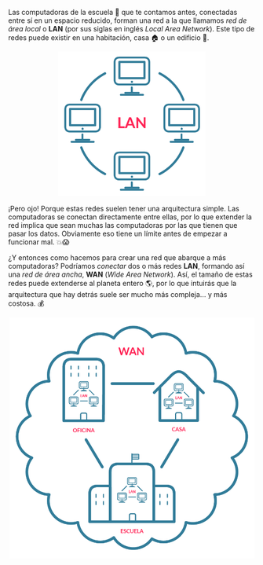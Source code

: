 Las computadoras de la escuela :school: que te contamos antes, conectadas entre sí en un espacio reducido, forman una red a la que llamamos _red de área local_ o **LAN** (por sus siglas en inglés _Local Area Network_). Este tipo de redes puede existir en una habitación, casa :house: o un edificio :office:.
 
<center><img src="https://raw.githubusercontent.com/MumukiProject/mumuki-guia-text-redes-e-internet/master/images/ej2a-01_1524147791865.png" alt="ej2a-01_1524147791865.png" width="300px"></center>

¡Pero ojo! Porque estas redes suelen tener una arquitectura simple. Las computadoras se conectan directamente entre ellas, por lo que extender la red implica que sean muchas las computadoras por las que tienen que pasar los datos. Obviamente eso tiene un límite antes de empezar a funcionar mal. :boom::scream:

¿Y entonces como hacemos para crear una red que abarque a más computadoras? Podríamos _conectar_ dos o más redes **LAN**, formando así una _red de área ancha_, **WAN** (_Wide Area Network_). Así, el tamaño de estas redes puede extenderse al planeta entero :earth_americas:, por lo que intuirás que la arquitectura que hay detrás suele ser mucho más compleja... y más costosa. :moneybag:

<center><img src="https://raw.githubusercontent.com/MumukiProject/mumuki-guia-text-redes-e-internet/master/images/ej2b-01_1524147821353.png" alt="ej2b-01_1524147821353.png" width="500px" height="auto"></center>
